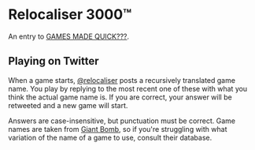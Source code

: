 # Relocaliser 3000™

An entry to [GAMES MADE QUICK???](https://itch.io/jam/games-made-quick).

## Playing on Twitter

When a game starts, [@relocaliser](https://twitter.com/relocaliser) posts a
recursively translated game name. You play by replying to the most recent one
of these with what you think the actual game name is. If you are correct, your
answer will be retweeted and a new game will start.

Answers are case-insensitive, but punctuation must be correct. Game names are
taken from [Giant Bomb](http://www.giantbomb.com), so if you're struggling with
what variation of the name of a game to use, consult their database.
